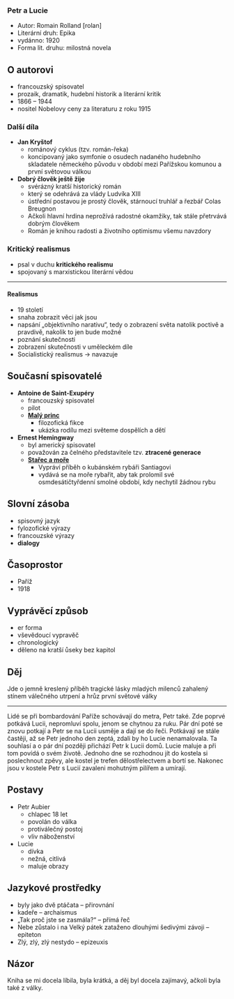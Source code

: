 ### Petr a Lucie

- Autor: Romain Rolland [rolan]
- Literární druh: Epika
- vydánno: 1920
- Forma lit. druhu: milostná novela

## O autorovi

- francouzský spisovatel
- prozaik, dramatik, hudební historik a literární kritik
- 1866 – 1944
- nositel Nobelovy ceny za literaturu z roku 1915

### Další díla

- **Jan Kryštof**
  - románový cyklus (tzv. román-řeka)
  - koncipovaný jako symfonie o osudech nadaného hudebního skladatele německého původu v období mezi Pařížskou komunou a první světovou válkou
- **Dobrý člověk ještě žije**
  - svérázný kratší historický román
  - který se odehrává za vlády Ludvíka XIII
  - ústřední postavou je prostý člověk, stárnoucí truhlář a řezbář Colas Breugnon
  - Ačkoli hlavní hrdina neprožívá radostné okamžiky, tak stále přetrvává dobrým člověkem
  - Román je knihou radosti a životního optimismu všemu navzdory

### Kritický realismus

- psal v duchu **kritického realismu**
- spojovaný s marxistickou literární vědou
<hr/>

#### Realismus

- 19 století
- snaha zobrazit věci jak jsou
- napsání „objektivního narativu“, tedy o zobrazení světa natolik poctivě a pravdivě, nakolik to jen bude možné
- poznání skutečnosti
- zobrazení skutečnosti v uměleckém díle
- Socialistický realismus -> navazuje

## Současní spisovatelé

- **Antoine de Saint-Exupéry**
  - francouzský spisovatel
  - pilot
  - **[Malý princ](./Maly_princ.md)**
    - filozofická fikce
    - ukázka rodílu mezi světeme dospělích a dětí
- **Ernest Hemingway**
  - byl americký spisovatel
  - považován za čelného představitele tzv. **ztracené generace**
  - **[Stařec a moře](./Starec_a_more.md)**
    - Vypráví příběh o kubánském rybáři Santiagovi
    - vydává se na moře rybařit, aby tak prolomil své osmdesátičtyřdenní smolné období, kdy nechytil žádnou rybu

## Slovní zásoba

- spisovný jazyk
- fylozofické výrazy
- francouzské výrazy
- **dialogy**

## Časoprostor

- Paříž
- 1918

## Vyprávěcí způsob

- er forma
- vševědoucí vypravěč
- chronologický
- děleno na kratší ůseky bez kapitol

## Děj

Jde o jemně kreslený příběh tragické lásky mladých milenců zahalený stínem válečného utrpení a hrůz první světové války

<hr/>

Lidé se při bombardování Paříže schovávají do metra, Petr také.
Zde poprvé potkává Lucii, nepromluví spolu, jenom se chytnou za ruku.
Pár dní poté se znovu potkají a Petr se na Lucii usměje a dají se do řeči.
Potkávají se stále častěji, až se Petr jednoho den zeptá, zdali by ho Lucie nenamalovala.
Ta souhlasí a o pár dní později přichází Petr k Lucii domů. Lucie maluje a při tom povídá o svém životě.
Jednoho dne se rozhodnou jít do kostela si poslechnout zpěvy, ale kostel je trefen dělostřelectvem a bortí se.
Nakonec jsou v kostele Petr s Lucií zavaleni mohutným pilířem a umírají.

## Postavy

- Petr Aubier
  - chlapec 18 let
  - povolán do válka
  - protiválečný postoj
  - vliv náboženství
- Lucie
  - dívka
  - nežná, citlivá
  - maluje obrazy

## Jazykové prostředky

- byly jako dvě ptáčata – přirovnání
- kadeře – archaismus
- „Tak proč jste se zasmála?“ – přímá řeč
- Nebe zůstalo i na Velký pátek zataženo dlouhými šedivými závoji – epiteton
- Zlý, zlý, zlý nestydo – epizeuxis

## Názor

Kniha se mi docela líbila, byla krátká, a děj byl docela zajímavý, ačkoli byla také z války.
